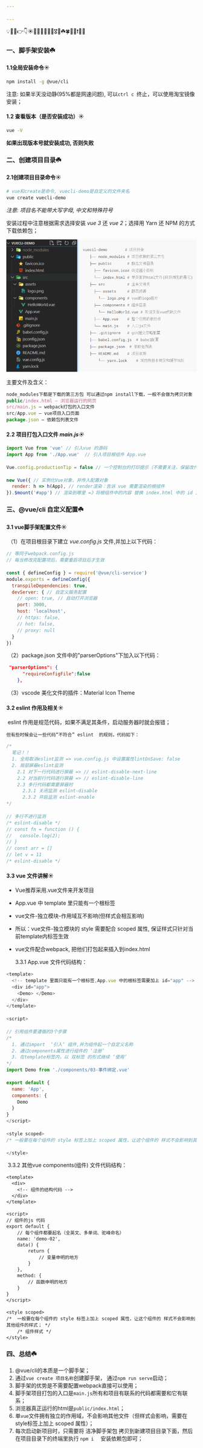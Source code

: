 ```yaml
---

---
```


💡🚀🤟👉👇☀️🍉🍍🍇🍓🥕🍭🎖️🎁☘️🍀💯🔆❗🔥🚩

### 一、脚手架安装☘️

#### 	1.1全局安装命令☀️

```bash
npm install -g @vue/cli
```

注意: 如果半天没动静(95%都是网速问题), 可以`ctrl c `终止，可以使用淘宝镜像安装；

#### 	1.2 查看版本（是否安装成功）☀️

```bash
vue -V
```

**如果出现版本号就安装成功, 否则失败**

### 二、创建项目目录☘️

#### 	2.1创建项目目录命令☀️

```bash
# vue和create是命令, vuecli-demo是自定义的文件夹名
vue create vuecli-demo
```

*注意: 项目名不能带大写字母, 中文和特殊符号*

安装过程中注意根据需求选择安装 *vue 3* 还 *vue 2*；选择用 Yarn 还 NPM 的方式下载依赖包；

![](imgs/项目包文件夹讲解.png)

主要文件及含义：

```js
node_modules下都是下载的第三方包 可以通过npm install下载，一般不会做为拷贝对象
public/index.html – 浏览器运行的网页
src/main.js – webpack打包的入口文件
src/App.vue – vue项目入口页面
package.json – 依赖包列表文件
```

#### 2.2 项目打包入口文件 *main.js☀️*

```js
import Vue from 'vue' // 引入vue 的源码
import App from './App.vue'  // 引入项目根组件 App.vue

Vue.config.productionTip = false // 一个控制台的打印提示（不需要关注，保留改代码即可）

new Vue({ // 实例化Vue对象，并传入配置对象
  render: h => h(App), // render渲染：告诉 vue 需要渲染的根组件
}).$mount('#app') // 渲染到哪里 =》将根组件中的内容 替换 index.html 中的 id 为 app 的标签
```

### 三、@vue/cli 自定义配置☘️

#### 3.1 vue脚手架配置文件☀️

​	（1）在项目根目录下建立 *vue.config.js* 文件,并加上以下代码：

```js
// 等同于webpack.config.js
// 每当修改完配置项后，需要重启项目后才生效

const { defineConfig } = require('@vue/cli-service')
module.exports = defineConfig({
  transpileDependencies: true,
  devServer: { // 自定义服务配置
    // open: true, // 自动打开浏览器
    port: 3000,
    host: 'localhost',
    // https: false,
    // hot: false,
    // proxy: null
  }
})
```

​	（2）package.json 文件中的"parserOptions"下加入以下代码：

```json
 "parserOptions": {
      "requireConfigFile":false
    },
```

​	（3）vscode 美化文件的插件：Material Icon Theme



#### 3.2 eslint 作用及相关☀️

​	eslint 作用是规范代码，如果不满足其条件，启动服务器时就会报错；

 	但有些时候会让一些代码“不符合” eslint  的规则，代码如下：

```js
/* 
  笔记！！
  1. 全局取消eslint监测 => vue.config.js 中设置属性lintOnSave: false
  2. 局部屏蔽eslint监测
    2.1 对下一行代码进行屏蔽 => // eslint-disable-next-line
    2.2 对当前行代码进行屏蔽 => // eslint-disable-line
    2.3 多行代码都需要屏蔽时
      2.3.1 关闭监测 eslint-disable
      2.3.2 开启监测 eslint-enable
*/

// 多行不进行监测
/* eslint-disable */
// const fn = function () {
//   console.log(2);
// }
// const arr = []
// let v = 11
/* eslint-disable */
```



#### 3.3 vue 文件讲解☀️

- Vue推荐采用.vue文件来开发项目

- App.vue 中 template 里只能有一个根标签

- vue文件-独立模块-作用域互不影响(但样式会相互影响)

- 所以：vue文件-独立模块的 style 需要配合 scoped 属性, 保证样式只针对当前template内标签生效

- vue文件配合webpack, 把他们打包起来插入到index.html

  3.3.1 App.vue 文件代码结构：

```js
<template>
  <!-- template 里面只能有一个根标签,App.vue 中的根标签需要加上 id="app" -->
  <div id="app"> 
    <Demo> </Demo>
  </div>
</template>

<script>

// 引用组件要遵循的3个步骤
/* 
  1. 通过import  ‘引入’ 组件,并为组件起一个自定义名称
  2. 通过components属性进行组件的 ‘注册’
  3. 在template标签内，以 双标签 的形式继续 ‘使用’
*/
import Demo from './components/03-事件绑定.vue'

export default {
  name: 'App',
  components: {
    Demo
  }
}
</script>

<style scoped>
/* 一般要在每个组件的 style 标签上加上 scoped 属性，让这个组件的 样式不会影响到其他组件的样式； */

</style>
```

​	3.3.2 其他vue components(组件) 文件代码结构：

```
<template>
  <div>
    <!-- 组件的结构代码 -->
  </div>
</template>

<script>
// 组件的js 代码
export default {
    // 每个组件都要起名（全英文、多单词、驼峰命名）
    name: 'demo-02',
    data() {
        return {
            // 变量申明的地方
        }
    },
    method: {
		// 函数申明的地方
    }
}
</script>

<style scoped>
/*  一般要在每个组件的 style 标签上加上 scoped 属性，让这个组件的 样式不会影响到其他组件的样式； */
	/* 组件样式 */
</style>
```



### 四、总结☘️

1. @vue/cli的本质是一个脚手架；
2. 通过`vue create 项目名称`创建脚手架， 通过`npm run serve`启动；
3. 脚手架的优势是不需要配置webpack直接可以使用；
4. 脚手架项目打包的入口是`main.js`所有和项目有联系的代码都需要和它有联系；
5. 浏览器真正运行的html是`public/index.html`；
6. 单`vue`文件拥有独立的作用域，不会影响其他文件（但样式会影响，需要在style标签上加上 scoped 属性）；
7. 每次启动新项目时，只需要将 洁净脚手架包 拷贝到新建项目目录下面，然后在项目目录下的终端里执行  `npm i  ` 安装依赖包即可；












